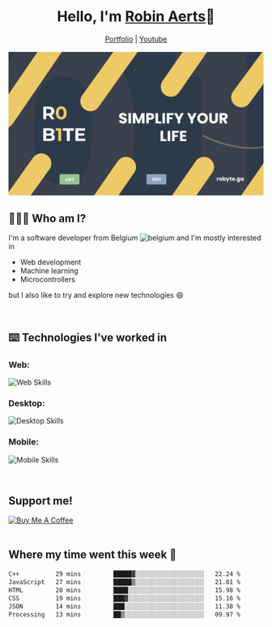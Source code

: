 <h1 align="center">Hello, I'm <a href="https://robyte.ga" target="_blank">Robin Aerts</a>🙌</h1>

<div align="center">
  <a target="_blank" href="https://robyte.ga">Portfolio</a>
  |
  <a target="_blank" href="https://www.youtube.com/channel/UCo98-m_pFHFvA_0AjzqhZeA">Youtube</a>
</div>
<br/>

<div align="center">
<img src="https://github.com/robinaerts/robinaerts/blob/main/assets/banner.png?raw=true"/>
</div>
  
## 🤷🏼‍♂️ Who am I?
I'm a software developer from Belgium ![belgium](https://github.com/yammadev/flag-icons/blob/master/png/BE.png) and I'm mostly interested in

- Web development
- Machine learning
- Microcontrollers

 but I also like to try and explore new technologies :smile:
 
<br/>

## ⌨️ Technologies I've worked in
### Web:

![Web Skills](https://skills.thijs.gg/icons?i=html,css,js,react,next,firebase,mongo,nodejs&theme=light)

### Desktop:

![Desktop Skills](https://skills.thijs.gg/icons?i=cpp,cs,python)

### Mobile:

![Mobile Skills](https://skills.thijs.gg/icons?i=dart,flutter)


<br/>

## Support me!

<a href="https://www.buymeacoffee.com/robinaerts" target="_blank"><img src="https://cdn.buymeacoffee.com/buttons/v2/default-yellow.png" alt="Buy Me A Coffee" style="height: 60px !important;width: 217px !important;" ></a>
<br/>
<br/>

## Where my time went this week 🦜

<!--START_SECTION:waka-->

```text
C++          29 mins         █████▓░░░░░░░░░░░░░░░░░░░   22.24 %
JavaScript   27 mins         █████▒░░░░░░░░░░░░░░░░░░░   21.01 %
HTML         20 mins         ████░░░░░░░░░░░░░░░░░░░░░   15.98 %
CSS          19 mins         ███▓░░░░░░░░░░░░░░░░░░░░░   15.16 %
JSON         14 mins         ███░░░░░░░░░░░░░░░░░░░░░░   11.38 %
Processing   13 mins         ██▒░░░░░░░░░░░░░░░░░░░░░░   09.97 %
```

<!--END_SECTION:waka-->
